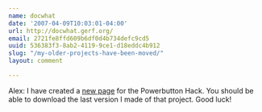 ```yaml
---
name: docwhat
date: '2007-04-09T10:03:01-04:00'
url: http://docwhat.gerf.org/
email: 2721fe8ffd609b6df0d4b734defc9cd5
uuid: 536383f3-8ab2-4119-9ce1-d18eddc4b912
slug: "/my-older-projects-have-been-moved/"
layout: comment

---
```


Alex:
  I have created a <a href="http://docwhat.gerf.org/2006/09/my-older-projects-have-been-moved/" rel="nofollow">new page</a> for the Powerbutton Hack.  You should be able to download the last version I made of that project.  Good luck!
